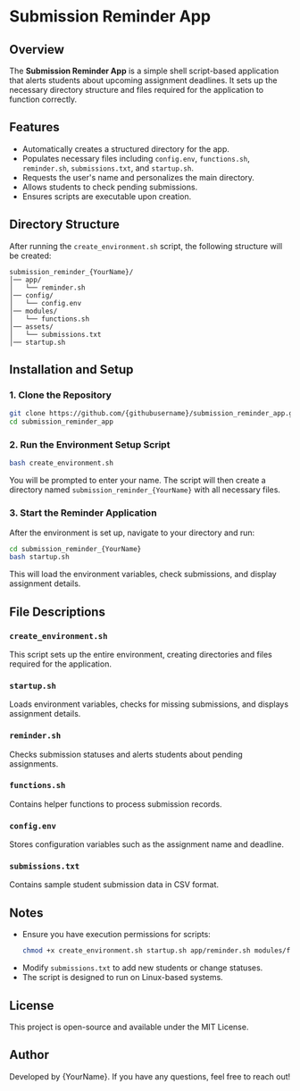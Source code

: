 # Submission Reminder App

## Overview
The **Submission Reminder App** is a simple shell script-based application that alerts students about upcoming assignment deadlines. It sets up the necessary directory structure and files required for the application to function correctly.

## Features
- Automatically creates a structured directory for the app.
- Populates necessary files including `config.env`, `functions.sh`, `reminder.sh`, `submissions.txt`, and `startup.sh`.
- Requests the user's name and personalizes the main directory.
- Allows students to check pending submissions.
- Ensures scripts are executable upon creation.

## Directory Structure
After running the `create_environment.sh` script, the following structure will be created:

```
submission_reminder_{YourName}/
│── app/
│   └── reminder.sh
│── config/
│   └── config.env
│── modules/
│   └── functions.sh
│── assets/
│   └── submissions.txt
│── startup.sh
```

## Installation and Setup
### 1. Clone the Repository
```bash
git clone https://github.com/{githubusername}/submission_reminder_app.git
cd submission_reminder_app
```

### 2. Run the Environment Setup Script
```bash
bash create_environment.sh
```
You will be prompted to enter your name. The script will then create a directory named `submission_reminder_{YourName}` with all necessary files.

### 3. Start the Reminder Application
After the environment is set up, navigate to your directory and run:
```bash
cd submission_reminder_{YourName}
bash startup.sh
```
This will load the environment variables, check submissions, and display assignment details.

## File Descriptions
### `create_environment.sh`
This script sets up the entire environment, creating directories and files required for the application.

### `startup.sh`
Loads environment variables, checks for missing submissions, and displays assignment details.

### `reminder.sh`
Checks submission statuses and alerts students about pending assignments.

### `functions.sh`
Contains helper functions to process submission records.

### `config.env`
Stores configuration variables such as the assignment name and deadline.

### `submissions.txt`
Contains sample student submission data in CSV format.

## Notes
- Ensure you have execution permissions for scripts:
  ```bash
  chmod +x create_environment.sh startup.sh app/reminder.sh modules/functions.sh
  ```
- Modify `submissions.txt` to add new students or change statuses.
- The script is designed to run on Linux-based systems.

## License
This project is open-source and available under the MIT License.

## Author
Developed by {YourName}. If you have any questions, feel free to reach out!


